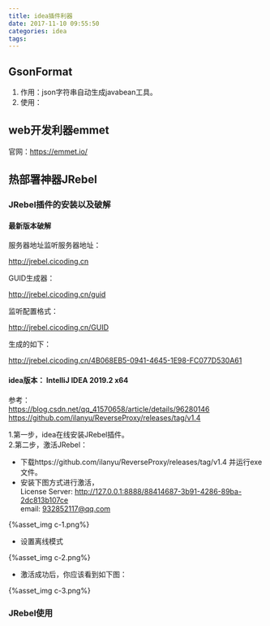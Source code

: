 ```yaml
---
title: idea插件利器
date: 2017-11-10 09:55:50
categories: idea
tags:
---
```


## GsonFormat
1. 作用：json字符串自动生成javabean工具。
2. 使用：



## web开发利器emmet

官网：https://emmet.io/

## 热部署神器JRebel

### JRebel插件的安装以及破解

#### 最新版本破解

服务器地址监听服务器地址：

http://jrebel.cicoding.cn

GUID生成器：

http://jrebel.cicoding.cn/guid

监听配置格式：

http://jrebel.cicoding.cn/GUID

生成的如下：

http://jrebel.cicoding.cn/4B068EB5-0941-4645-1E98-FC077D530A61



#### idea版本： IntelliJ IDEA 2019.2 x64

参考：      
https://blog.csdn.net/qq_41570658/article/details/96280146      
https://github.com/ilanyu/ReverseProxy/releases/tag/v1.4

1.第一步，idea在线安装JRebel插件。     
2.第二步，激活JRebel：
     
- 下载https://github.com/ilanyu/ReverseProxy/releases/tag/v1.4   并运行exe文件。       
- 安装下图方式进行激活，   
License Server: http://127.0.0.1:8888/88414687-3b91-4286-89ba-2dc813b107ce      
email: 932852117@qq.com 

{%asset_img c-1.png%}

- 设置离线模式        

{%asset_img c-2.png%}

- 激活成功后，你应该看到如下图：

{%asset_img c-3.png%}

### JRebel使用

